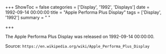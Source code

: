 +++
ShowToc = false
categories = ['Display', '1992', 'Displays']
date = 1992-09-14 00:00:00
title = "Apple Performa Plus Display"
tags = ['Display', '1992']
summary = " "

+++

The Apple Performa Plus Display was released on 1992-09-14 00:00:00.

Source: `https://en.wikipedia.org/wiki/Apple_Performa_Plus_Display`


